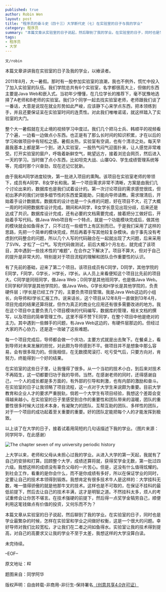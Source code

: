 ```yaml
---
published: true
author: Robin Wen
layout: post
title: "程序员的奋斗史（四十三）大学断代史（七）在实验室的日子与我的学业"
category: 程序员
summary: "本篇文章从实验室的日子说起，然后聊到了我的学业。在实验室的日子，同时也是学业最繁杂的时候，怎样在实验室和学业之间做好权衡，这是一个很大的问题。幸好导师对我们比较宽松，才让我们在二者之间如鱼得水。实验室让我的技术得到提高，对自己的高要求又让我的学业不至于太差，我想这样的大学没算白读。"
tags: 
- 程序员
- 大学
---
```


`文/robin`

本篇文章讲讲我在实验室的日子及我的学业，以飨读者。

2011年8月，大一暑假。那时有一股参加实验室的浪潮，我也不例外，慌忙中投入了加入实验室的队伍。我们学院总共有6个实验室，名字都很高大上，但做的东西主要是Java Web和嵌入式。当初年少懵懂，在几位学长的推荐下，毫不犹豫地选择了A老师和B老师的实验室。我们3个同学一起去找实验室老师，老师跟我们谈了一番话，大意是说现在就业形势如此严峻，应该静下心来学点东西，把本领练到手，并且还要保证呆在实验室时间的连贯性。对此我们唯唯诺诺，就这样踏入了实验室的大门。

整个大一暑假就在无止境的视频学习中度过。我们几个把马士兵、韩顺平的视频看了个遍，一边看一边做点小东西。也正是有了那么长时间的知识积累，才在以后的学习和做项目中有轻松之感。暑假炎热，实验室有空调，也有个清凉之处。每天早晨我基本上都是第一个到，进入实验室，一股热气闷气迎面扑来，让人感觉非常难受。打开实验室的窗户，呼吸着新鲜空气，眺望远方，接着浏览会网页，然后进入一天的学习。当时做了点小东西，比如坦克大战、山寨QQ、学生成绩管理系统等等，完成时那个兴奋劲，现在还记忆犹新。

由于我和A同学进度较快，第一批进入项目的熏陶。该项目在实验室老师的带领下，成员有A同学、B女学长和我。第一个项目需求非常不清晰，方案是由我们几个讨论出来的，数据库也是我们试着设计的。第一次讨论项目的需求感觉很炫，但初出茅庐的我们对很多细节性的东西爱莫能助，只能向导师请教。需求理清后，开始着手设计数据库。数据库的设计也是一个头疼的问题，好在项目不大，花了大概一周的时间把数据库设计完成。期间和A同学，B女学长意见出现分歧，后来还是达成了共识。数据库设计完成，还有必要的文档需要完成，接着把分工做好后，开始着手写代码。做Java Web项目有一个特点，就是一个功能模块完成后，做其他的模块就会如鱼得水了，只不过在一些细节上有区别而已。于是我们采用了这样的思路，先把一个简单的模块完成，然后再着手写其他较复杂模块。由于事先没有考虑到代码整合的问题，所以几个人写的代码融合在一起就出现了大问题，后来采用了SVN，才松了一口气。写完代码做测试，前后大概3个月左右，就完成了该项目，其中遇到一些技术性的“难题”，在合作之下解决了。项目不算大，但对于自己的提升是非常大的，特别是对于项目流程的理解和团队合作重要性的认识。

有了先前的基础，迎来了第二个项目。该项目成员有C同学，D同学，其他学院的E同学，F同学，G学长，H学长，I学长。从人员上来看便知这个项目比先前的项目大。C同学是同班同学，做Java Web；D同学是其他班同学，也是做Java Web。E同学和F同学是其他学院的，做Java Web。G学长和H学长是其他学院的，负责硬件层；I学长是已经工作了的，主要负责项目管理。我是Java Web这边的小组长，向导师和I学长汇报工作。说来话长，这个项目从12年8月一直做到13年4月，项目完成的结果还算将就，但作为真正的商业化应用还有很多需要改进的地方。我在这个项目中主要负责几个项目模块的代码编写，数据库的管理，相关文档的撰写，以及项目的简单管理工作。这里不得不赞下E同学，在整个项目中他是绝对的主力。其中遇到一些棘手的问题，有Java Web这边的，有硬件层那边的。但经过大家的齐心协力，还是逐一攻破了这些难题。

每一个项目完成后，导师都会做一个庆功，主要方式就是出去聚下。在餐桌上，看到导师对未来发展的担忧，对此颇为导师感到不平。做项目并不是想象中那么容易，会有很多阻力的。但我相信，在无数摸爬滚打、吃亏受气后，只要方向对，肯努力，终能得到一个好的结果。

在实验室的这些日子里，让我懂得了很多。从一个当初的技术小白，到后来对技术不再陌生，这一切都要归功于我的导师。当然，在感谢老师的同时，还得感谢自己，一个人的成长都是多方面的，有外部的引导和刺激，也有内部的激励和奋斗。在实验室的日子让我领略了项目流程，这一点对于大学生来说颇为重要。目前大学教育和企业人才的要求严重脱轨，倘若一个大学生有项目经验，我想这个差距会变得越来越小。在实验室的日子里感受到合作的重要性和团队带来的温暖，团队的重要性很多时候大过技术本身，有凝聚力的团队、互帮互助的团队、多样性的团队，对于一个项目的成功起着至关重要的重要。好的团队定能把每个人的才能发挥到极致。

以上谈了在大学的日子，接着试着用简短的几句话描述下我的学业。（图片来源：同学阿华，在此感谢）

![The chapter seven of my university periodic history ](https://cdn.dbarobin.com/ckBUodc.jpg)

上大学以来，老师和父母从未担心过我的学业。从进入大学的第一天起，我就有了自己的安排和打算。回顾整个大学，成绩还算将就，获得奖学金无数，第一批过四六级。我想这样的成绩没有辜负父母的一片苦心。但是，这没有什么值得炫耀的。到社会工作，看重的是你会什么，而不是你成绩有多好，所以在保证学业的同时，定要让自己的技术本领得到锻炼。我想肯定有很多技术牛人是这样的：大学挂科无数，唯一值得骄傲的就是他那牛叉的技术。这样也是不可取的，在保证不挂科的最低前提下，然后去让自己的技术丰满，这才是明智之道。不然挂科太多，烦人的考试重修会让你苦不堪言。在技术强硬的前提下，然后得一点奖学金犒劳自己，顺便利用这笔钱做点有价值的投资，又何乐而不为？

本篇文章从实验室的日子说起，然后聊到了我的学业。在实验室的日子，同时也是学业最繁杂的时候，怎样在实验室和学业之间做好权衡，这是一个很大的问题。幸好导师对我们比较宽松，才让我们在二者之间如鱼得水。实验室让我的技术得到提高，对自己的高要求又让我的学业不至于太差，我想这样的大学没算白读。

未完待续。

–EOF–

原文地址：<a href="" target="_blank"><img src="https://cdn.dbarobin.com/BROigUO.jpg" title="程序员的奋斗史（四十三）大学断代史（七）在实验室的日子与我的学业" height="16px" width="16px" border="0" alt="程序员的奋斗史（四十三）大学断代史（七）在实验室的日子与我的学业" /></a>

题图来自：同学阿华

版权声明：自由转载-非商用-非衍生-保持署名<a href="http://creativecommons.org/licenses/by-nc-nd/4.0/deed.zh" target="_blank">（创意共享4.0许可证）</a>
